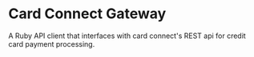 # Card Connect Gateway #
A Ruby API client that interfaces with card connect's REST api for credit card payment processing.